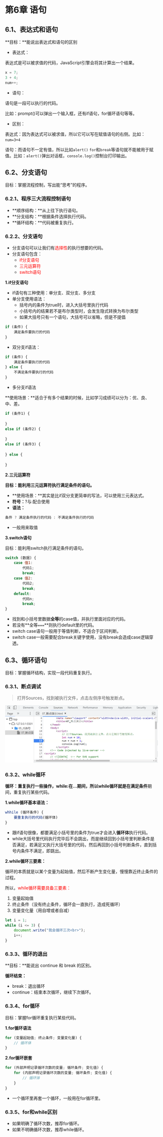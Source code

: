 # 第6章 语句

## 6.1、表达式和语句

**目标：**能说出表达式和语句的区别

- 表达式：

表达式是可以被求值的代码，JavaScript引擎会将其计算出一个结果。

```js
x = 7;
3 + 4;
num++;
```

- 语句：

语句是一段可以执行的代码。

比如：prompt()可以弹出一个输入框，还有if语句，for循环语句等等。

- 区别：

表达式：因为表达式可以被求值，所以它可以写在赋值语句的右侧。比如：`num=3+4`

语句：而语句不一定有值，所以比如`alert()` `for`和`break`等语句就不能被用于赋值。比如：`alert()`弹出对话框，`console.log()`控制台打印输出。

## 6.2、分支语句

目标：掌握流程控制，写出能“思考”的程序。

### 6.2.1、程序三大流程控制语句

- **顺序结构：**从上往下执行语句。
- **分支结构：**根据条件选择执行代码。
- **循环结构：**代码被重复执行。

### 6.2.2、分支语句

- 分支语句可以让我们有<span style="color:red;">选择性</span>的执行想要的代码。
- 分支语句包含：
    - <span style="color:red;">if分支语句</span>
    - <span style="color:red;">三元运算符</span>
    - <span style="color:red;">switch语句</span>

**1.if分支语句**

- if语句有三种使用：单分支、双分支、多分支
- 单分支使用语法：
    - 括号内的条件为true时，进入大括号里执行代码
    - 小括号内的结果若不是布尔类型时，会发生隐式转换为布尔类型
    - 如果大括号只有一个语句，大括号可以省略，但是不提倡

```js
if (条件) {
    满足条件要执行的代码
}
```

- 双分支if语法：

```js
if (条件) {
	满足条件要执行的代码
} else {
    不满足条件要执行的代码
}
```

- 多分支if语法

**使用场景：**适合于有多个结果的时候，比如学习成绩可以分为：优、良、中、差。

```js
if (条件1) {
    
} 
else if (条件2) {
    
} 
else if (条件3) {
    
} else {
    
}
```

**2.三元运算符**

**目标：能利用三元运算符执行满足条件的语句。**

- **使用场景：**其实是比if双分支更简单的写法，可以使用三元表达式。
- **符号：**?与:配合使用
- **语法：**

```js
条件 ? 满足条件执行的代码 : 不满足条件执行的代码
```

- 一般用来取值

**3.switch语句**

目标：能利用switch执行满足条件的语句。

```js
switch (数据) {
    case 值1:
        代码1;
        break;
    case 值2:
        代码2;
        break;
    default:
        代码n;
        break;
}
```

- 找到和小括号里数据**全等**的case值，并执行里面对应的代码。
- 若没有**全等`===`**则执行default里的代码。
- switch case语句一般用于等值判断，不适合于区间判断。
- switch case一般需要配合break关键字使用，没有break会造成case逻辑穿透。

## 6.3、循环语句

目标：掌握循环结构，实现一段代码重复执行。

### 6.3.1、断点调试

> 打开Sources，找到被执行文件，点击左侧序号触发断点。

![image-20230624091850890](images/image-20230624091850890.png)

### 6.3.2、while循环

**循环：**重复执行一些操作，**while:**在...期间，所以**while循环**就是在**满足条件**期间，重复执行某些代码。

**1.while循环基本语法：**

```js
whhile (循环条件) {
    要重复执行的代码(循环体)
}
```

- 跟if语句很像，都要满足小括号里的条件为true才会进入**循环体**执行代码。
- while大括号里代码执行完毕后不会跳出，而是继续回到小括号里判断条件是否满足，若满足又执行大括号里的代码，然后再回到小括号判断条件，直到括号内条件不满足，即跳出。

**2.while循环三要素：**

循环的本质就是以某个变量为起始值，然后不断产生变化量，慢慢靠近终止条件的过程。

所以，<span style="color:red;">while循环需要具备三要素：</span>

1. 变量起始值
2. 终止条件（没有终止条件，循环会一直执行，造成死循环）
3. 变量变化量（用自增或者自减）

```js
let i = 1;
while (i <= 3) {
	document.write("我会循环三次<br>");
    i++;
}
```

### 6.3.3、循环的退出

**目标：**能说出 continue 和 break 的区别。

**循环结束：**

- break：退出循环
- continue：结束本次循环，继续下次循环。

### 6.3.4、for循环

目标：掌握for循环重复执行某些代码。

**1.for循环语法**

```js
for (变量起始值; 终止条件; 变量变化量) {
    // 循环体
}
```

**2.for循环嵌套**

```js
for (外部声明记录循环次数的变量; 循环条件; 变化值) {
    for (内部声明记录循环次数的变量; 循环条件; 变化值) {
        // 循环体
    }
}
```

- 一个循环里再套一个循环，一般用在for循环里。



### 6.3.5、for和while区别

- 如果明确了循环次数，推荐for循环。
- 如果不明确循环次数，推荐while循环。

